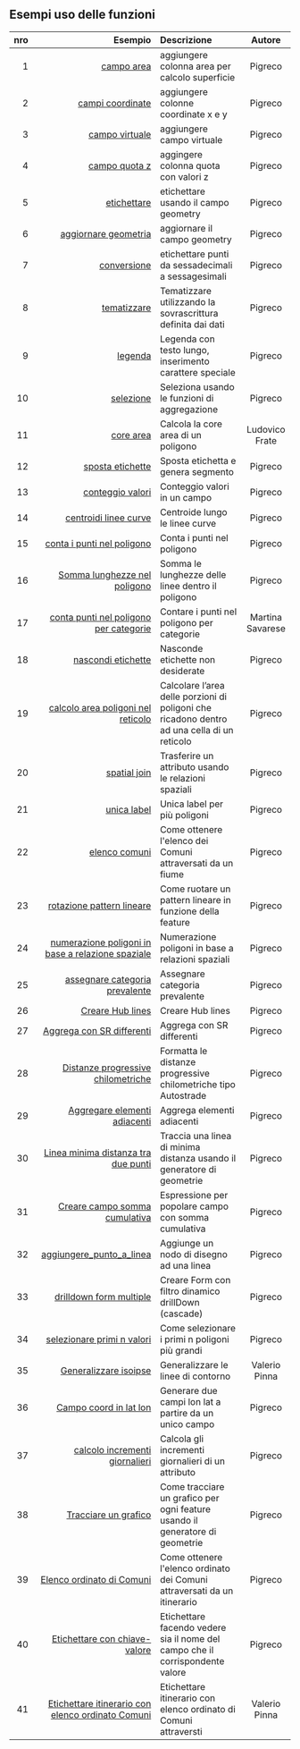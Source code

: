 ## Esempi uso delle funzioni

nro|Esempio|Descrizione|Autore
---:|------:|:----------|:------:
1|[campo area](./es/add_col_area.md)|aggiungere colonna area per calcolo superficie|Pigreco
2|[campi coordinate](./es/add_coord_xy.md)|aggiungere colonne coordinate x e y|Pigreco
3|[campo virtuale](./es/add_campo_virtuale.md)|aggiungere campo virtuale|Pigreco
4|[campo quota z](./es/add_col_z.md)|aggingere colonna quota con valori z|Pigreco
5|[etichettare](./es/etichette.md)|etichettare usando il campo geometry|Pigreco
6|[aggiornare geometria](./es/agg_geom.md)|aggiornare il campo geometry|Pigreco
7|[conversione](./es/conversione.md)|etichettare punti da sessadecimali a sessagesimali|Pigreco
8|[tematizzare](./es/tematizzare.md)|Tematizzare utilizzando la sovrascrittura definita dai dati|Pigreco
9|[legenda](./es/espressione_regolare.md)|Legenda con testo lungo, inserimento carattere speciale|Pigreco
10|[selezione](./es/select_with_aggregate.md)|Seleziona usando le funzioni di aggregazione|Pigreco
11|[core area](./es/core_area.md)|Calcola la core area di un poligono | Ludovico Frate
12|[sposta etichette](./es/sposta_etichetta_linea.md)|Sposta etichetta e genera segmento|Pigreco
13|[conteggio valori](./es/conteggio.md)|Conteggio valori in un campo|Pigreco
14|[centroidi linee curve](./es/centroid_linee.md)|Centroide lungo le linee curve|Pigreco
15|[conta i punti nel poligono](./es/conta_punti_in_poligono.md)|Conta i punti nel poligono|Pigreco
16|[Somma lunghezze nel poligono](./es/somma_lunghezze_nel_poligono.md)|Somma le lunghezze delle linee dentro il poligono|Pigreco
17|[conta punti nel poligono per categorie](./es/punti_in_poligoni_categorie.md)|Contare i punti nel poligono per categorie|Martina Savarese
18|[nascondi etichette](./es/nascondi_etichette.md)|Nasconde etichette non desiderate |Pigreco
19|[calcolo area poligoni nel reticolo](./es/calcolo_area_poligoni_reticolo.md)|Calcolare l’area delle porzioni di poligoni che ricadono dentro ad una cella di un reticolo|Pigreco
20|[spatial join](./es/spatial_join.md)|Trasferire un attributo usando le relazioni spaziali|Pigreco
21|[unica label](./es/unica_etichetta_più_poligoni.md)|Unica label per più poligoni|Pigreco
22|[elenco comuni](./es/elenco_comuni_attraversati_fiume.md)|Come ottenere l'elenco dei Comuni attraversati da un fiume|Pigreco
23|[rotazione pattern lineare](./es/rotazione_pattern.md)|Come ruotare un pattern lineare in funzione della feature|Pigreco
24|[numerazione poligoni in base a relazione spaziale](./es/numerazione_poligoni_rel_spaziale.md)|Numerazione poligoni in base a relazioni spaziali|Pigreco
25|[assegnare categoria prevalente](./es/assegnare_cat_prevalente.md)|Assegnare categoria prevalente|Pigreco
26|[Creare Hub lines](./es/hub_lines.md)|Creare Hub lines|Pigreco
27|[Aggrega con SR differenti](./es/aggregare_con_sr_differenti.md)|Aggrega con SR differenti|Pigreco
28|[Distanze progressive chilometriche](./es/distanze_progressive_chilometriche.md)|Formatta le distanze progressive chilometriche tipo Autostrade|Pigreco
29|[Aggregare elementi adiacenti](./es/aggregare_elementi_contigui.md)|Aggrega elementi adiacenti|Pigreco
30|[Linea minima distanza tra due punti](./es/linea_min_distanza.md)|Traccia una linea di minima distanza usando il generatore di geometrie|Pigreco
31|[Creare campo somma cumulativa](./es/add_campo_sum_cumulativo.md)|Espressione per popolare campo con somma cumulativa|Pigreco
32|[aggiungere_punto_a_linea](./es/aggiungere_punto_a_linea.md)|Aggiunge un nodo di disegno ad una linea|Pigreco
33|[drilldown form multiple](./es/drilldown_form_multiple.md)|Creare Form con filtro dinamico drillDown (cascade)|Pigreco
34|[selezionare primi n valori](./es/selezionare_primi_n_valori.md)|Come selezionare i primi n poligoni più grandi|Pigreco
35|[Generalizzare isoipse](./es/generalizzare_linee.md)|Generalizzare le linee di contorno|Valerio Pinna
36|[Campo coord in lat lon](./es/campo_coord_in_lat_lon.md)|Generare due campi lon lat a partire da un unico campo|Pigreco
37|[calcolo incrementi giornalieri](./es/calcolo_incrementi_giornalieri.md)|Calcola gli incrementi giornalieri di un attributo|Pigreco
38|[Tracciare un grafico](./es/tracciare_grafico_generatore_geometrie.md)|Come tracciare un grafico per ogni feature usando il generatore di geometrie|Pigreco
39|[Elenco ordinato di Comuni](./es/elenco_ordinato_comuni_attraversati.md)|Come ottenere l'elenco ordinato dei Comuni attraversati da un itinerario|Pigreco
40|[Etichettare con chiave-valore](./es/etichettare_chiave_valore.md)|Etichettare facendo vedere sia il nome del campo che il corrispondente valore|Pigreco
41|[Etichettare itinerario con elenco ordinato Comuni](./es/etichettare_itinerario_elenco_comuni_attraversati.md)|Etichettare itinerario con elenco ordinato di Comuni attraversti|Valerio Pinna